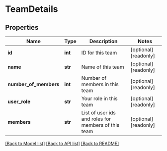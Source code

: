 # TeamDetails

## Properties
Name | Type | Description | Notes
------------ | ------------- | ------------- | -------------
**id** | **int** | ID for this team | [optional] [readonly] 
**name** | **str** | Name of this team | [optional] [readonly] 
**number_of_members** | **int** | Number of members in this team | [optional] [readonly] 
**user_role** | **str** | Your role in this team | [optional] [readonly] 
**members** | **str** | List of user ids and roles for members of this team | [optional] [readonly] 

[[Back to Model list]](../README.md#documentation-for-models) [[Back to API list]](../README.md#documentation-for-api-endpoints) [[Back to README]](../README.md)


